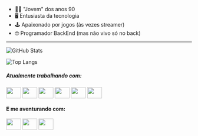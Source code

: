 - 👴🏾 "Jovem" dos anos 90 
- 🖥️ Entusiasta da tecnologia
- 🕹️ Apaixonado por jogos (às vezes streamer)
- 🤓 Programador BackEnd (mas não vivo só no back)

___



![GitHub Stats](https://github-readme-stats.vercel.app/api?username=marcos-so&theme=synthwave&locale=pt-br&include_all_commits=true&rank_icon=github)



![Top Langs](https://github-readme-stats.vercel.app/api/top-langs/?username=marcos-so&layout=compact&locale=pt-br)

##### Atualmente trabalhando com:
<div style="display: inline-block">
  <img align="center" height="30" width="40" src="https://cdn.jsdelivr.net/gh/devicons/devicon@latest/icons/laravel/laravel-original.svg" />
  <img align="center" height="30" width="40" src="https://cdn.jsdelivr.net/gh/devicons/devicon@latest/icons/php/php-original.svg" />
  <img align="center" height="30" width="40" src="https://cdn.jsdelivr.net/gh/devicons/devicon@latest/icons/mysql/mysql-original-wordmark.svg" />
  <img align="center" height="30" width="40" src="https://cdn.jsdelivr.net/gh/devicons/devicon@latest/icons/angular/angular-original.svg" />
  <img align="center" height="30" width="40" src="https://cdn.jsdelivr.net/gh/devicons/devicon@latest/icons/javascript/javascript-original.svg" />
  <img align="center" height="30" width="40" src="https://cdn.jsdelivr.net/gh/devicons/devicon@latest/icons/nodejs/nodejs-original.svg" />
</div>

#### E me aventurando com:
<div style="display: inline-block">
  <img align="center" height="30" width="40"  src="https://cdn.jsdelivr.net/gh/devicons/devicon@latest/icons/python/python-original.svg" />
  <img align="center" height="30" width="40"  src="https://cdn.jsdelivr.net/gh/devicons/devicon@latest/icons/dot-net/dot-net-original.svg" />
  <img align="center" height="30" width="40"  src="https://cdn.jsdelivr.net/gh/devicons/devicon@latest/icons/csharp/csharp-original.svg" />
</div>

